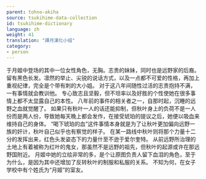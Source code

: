 ```yaml
---
parent: tohno-akiha
source: tsukihime-data-collection
id: tsukihime-dictionary
language: zh
weight: 41
translation: "譯月漢化小组"
category:
- person
---
```


于月姬中登场的其中一位女性角色，无胸。志贵的妹妹，同时也是远野家的后裔。
留有黑色长发。凛然的举止、尖锐的说话方式，以及一点都不可爱的性格，再加上重视纪律，完全是个带有刺的大小姐。
对于这八年间随性过活的志贵抱持不满，一有事情就会教训他。
专心致志且坚毅，但不坦率以及好胜的个性使她在很多事情上都不太显露自己的本性。
八年前的事件的相关者之一，自那时起，沉睡的远野之血就觉醒了。
如果只有秋叶一人的话还能抑制，但秋叶身上的负荷不是一人份而是两人份，导致她每天晚上都会发作，在接受琥珀的提议之后，她便以吸血来维持自己的身体。
“喝下琥珀的血”这件事情本身就是为了让秋叶更加偏向远野一族的奸计，秋叶自己似乎也有察觉的样子。
在某一路线中秋叶则将那个力量十二分的发挥出来，红色头发姿态下的力量什至不逊于爱尔奎特。
从前远野所治理的土地上有着被称为红叶的鬼女，那虽然不是远野的祖先，但秋叶的起源或许在那远野国附近。
月姬中她的立绘非常的多，是个让原图负责人留下血泪的角色，至于为什么，是因为其中还增加了反转秋叶的制服和私服的关系。
不知为何，在女子学校中有个姓氏为“月姬”的室友。
